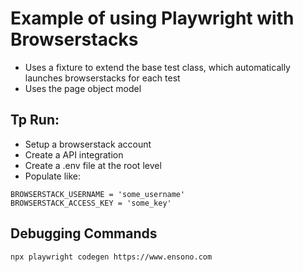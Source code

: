 # Example of using Playwright with Browserstacks

- Uses a fixture to extend the base test class, which automatically launches browserstacks for each test
- Uses the page object model

## Tp Run:

- Setup a browserstack account
- Create a API integration
- Create a .env file at the root level
- Populate like:
```
BROWSERSTACK_USERNAME = 'some_username'
BROWSERSTACK_ACCESS_KEY = 'some_key'
```

## Debugging Commands

`npx playwright codegen https://www.ensono.com`